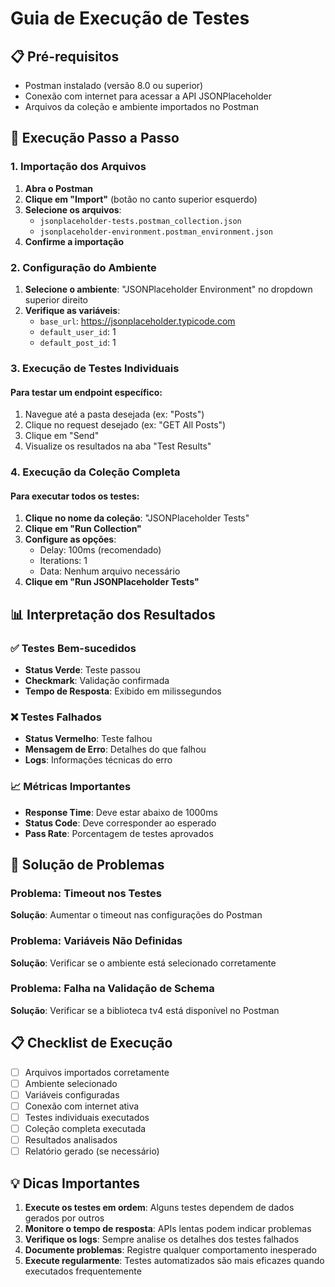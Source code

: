 # Guia de Execução de Testes

## 📋 Pré-requisitos

- Postman instalado (versão 8.0 ou superior)
- Conexão com internet para acessar a API JSONPlaceholder
- Arquivos da coleção e ambiente importados no Postman

## 🚀 Execução Passo a Passo

### 1. Importação dos Arquivos

1. **Abra o Postman**
2. **Clique em "Import"** (botão no canto superior esquerdo)
3. **Selecione os arquivos**:
   - `jsonplaceholder-tests.postman_collection.json`
   - `jsonplaceholder-environment.postman_environment.json`
4. **Confirme a importação**

### 2. Configuração do Ambiente

1. **Selecione o ambiente**: "JSONPlaceholder Environment" no dropdown superior direito
2. **Verifique as variáveis**:
   - `base_url`: https://jsonplaceholder.typicode.com
   - `default_user_id`: 1
   - `default_post_id`: 1

### 3. Execução de Testes Individuais

#### Para testar um endpoint específico:
1. Navegue até a pasta desejada (ex: "Posts")
2. Clique no request desejado (ex: "GET All Posts")
3. Clique em "Send"
4. Visualize os resultados na aba "Test Results"

### 4. Execução da Coleção Completa

#### Para executar todos os testes:
1. **Clique no nome da coleção**: "JSONPlaceholder Tests"
2. **Clique em "Run Collection"**
3. **Configure as opções**:
   - Delay: 100ms (recomendado)
   - Iterations: 1
   - Data: Nenhum arquivo necessário
4. **Clique em "Run JSONPlaceholder Tests"**

## 📊 Interpretação dos Resultados

### ✅ Testes Bem-sucedidos
- **Status Verde**: Teste passou
- **Checkmark**: Validação confirmada
- **Tempo de Resposta**: Exibido em milissegundos

### ❌ Testes Falhados
- **Status Vermelho**: Teste falhou
- **Mensagem de Erro**: Detalhes do que falhou
- **Logs**: Informações técnicas do erro

### 📈 Métricas Importantes
- **Response Time**: Deve estar abaixo de 1000ms
- **Status Code**: Deve corresponder ao esperado
- **Pass Rate**: Porcentagem de testes aprovados

## 🔧 Solução de Problemas

### Problema: Timeout nos Testes
**Solução**: Aumentar o timeout nas configurações do Postman

### Problema: Variáveis Não Definidas
**Solução**: Verificar se o ambiente está selecionado corretamente

### Problema: Falha na Validação de Schema
**Solução**: Verificar se a biblioteca tv4 está disponível no Postman

## 📋 Checklist de Execução

- [ ] Arquivos importados corretamente
- [ ] Ambiente selecionado
- [ ] Variáveis configuradas
- [ ] Conexão com internet ativa
- [ ] Testes individuais executados
- [ ] Coleção completa executada
- [ ] Resultados analisados
- [ ] Relatório gerado (se necessário)

## 💡 Dicas Importantes

1. **Execute os testes em ordem**: Alguns testes dependem de dados gerados por outros
2. **Monitore o tempo de resposta**: APIs lentas podem indicar problemas
3. **Verifique os logs**: Sempre analise os detalhes dos testes falhados
4. **Documente problemas**: Registre qualquer comportamento inesperado
5. **Execute regularmente**: Testes automatizados são mais eficazes quando executados frequentemente